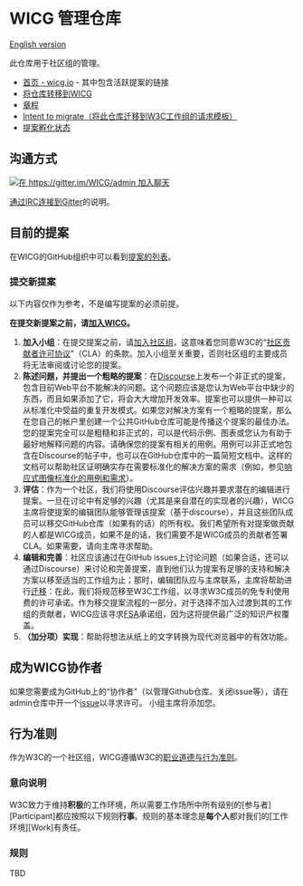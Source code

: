 # WICG 管理仓库

[English version](https://github.com/WICG/admin)

此仓库用于社区组的管理。
 
 * [首页 - wicg.io](https://wicg.io) - 其中包含活跃提案的链接
 * [将仓库转移到WICG](https://github.com/WICG/admin/wiki/Process-to-transfer-a-repo)
 * [章程](https://wicg.github.io/admin/charter.html)
 * [Intent to migrate（将此仓库迁移到W3C工作组的请求模板）](intent-to-migrate.md)
 * [提案孵化状态](https://docs.google.com/spreadsheets/d/1K2EtkvKXMDk_h2goR34uMIWmw1LfPhIi-QAJHcQBP_4/edit?usp=sharing)

## 沟通方式
[![在 https://gitter.im/WICG/admin 加入聊天](https://badges.gitter.im/Join%20Chat.svg)](https://gitter.im/WICG/admin?utm_source=badge&utm_medium=badge&utm_campaign=pr-badge&utm_content=badge)

[通过IRC连接到Gitter](https://github.com/WICG/admin/wiki/Connecting-to-Gitter-over-IRC)的说明。

## 目前的提案

在WICG的GitHub组织中可以看到[提案的列表](https://github.com/WICG/)。

### 提交新提案

以下内容仅作为参考，不是编写提案的必须前提。

**在提交新提案之前，请[加入WICG](https://www.w3.org/community/wicg/)。**

 1. **加入小组**：在提交提案之前，请[加入社区组](https://www.w3.org/community/wicg/)，这意味着您同意W3C的“[社区贡献者许可协议](https://www.w3.org/community/about/agreements/cla/)”（CLA）的条款。加入小组至关重要，否则社区组的主要成员将无法审阅或讨论您的提案。
 1. **陈述问题，并提出一个粗略的提案**：在[Discourse](https://discourse.wicg.io/)上发布一个非正式的提案，包含目前Web平台不能解决的问题。这个问题应该是您认为Web平台中缺少的东西，而且如果添加了它，将会大大增加开发效率。提案也可以提供一种可以从标准化中受益的重复开发模式。如果您对解决方案有一个粗略的提案，那么在您自己的帐户里创建一个公共GitHub仓库可能是传播这个提案的最佳办法。您的提案完全可以是粗糙和非正式的，可以是代码示例、图表或您认为有助于最好地解释问题的内容。请确保您的提案有相关的用例。用例可以非正式地包含在Discourse的帖子中，也可以在GitHub仓库中的一篇简短文档中。这样的文档可以帮助社区证明确实存在需要标准化的解决方案的需求（例如，参见[响应式图像标准化的用例和需求](https://usecases.responsiveimages.org/)）。
 1. **评估**：作为一个社区，我们将使用Discourse评估兴趣并要求潜在的编辑进行提案。一旦在讨论中有足够的兴趣（尤其是来自潜在的实现者的兴趣），WICG主席将使提案的编辑团队能够管理该提案（基于discourse），并且这些团队成员可以移交GitHub仓库（如果有的话）的所有权。我们希望所有对提案做贡献的人都是WICG成员，如果不是的话，我们需要不是WICG成员的贡献者签署CLA。如果需要，请向主席寻求帮助。
 1. **编辑和完善**：社区应该通过在GitHub issues上讨论问题（如果合适，还可以通过Discourse）来讨论和完善提案，直到他们认为提案有足够的支持和解决方案以移至适当的工作组为止；那时，编辑团队应与主席联系，主席将帮助进行[迁移](https://w3c.github.io/charter-html/request-to-transition.html)：在此，我们将规范移至W3C工作组，以寻求W3C成员的免专利使用费的许可承诺。作为移交提案流程的一部分，对于选择不加入过渡到其的工作组的贡献者，WICG应该寻求[FSA](https://www.w3.org/community/about/process/final/)承诺组，因为这将提供最广泛的知识产权覆盖。
 1. **（加分项）实现**：帮助将想法从纸上的文字转换为现代浏览器中的有效功能。

## 成为WICG协作者

如果您需要成为GitHub上的“协作者”（以管理Github仓库、关闭issue等），请在admin仓库中开一个[issue](https://github.com/WICG/admin/issues)以寻求许可。 小组主席将添加您。

## 行为准则

作为W3C的一个社区组，WICG遵循W3C的[职业道德与行为准则](https://www.w3.org/Consortium/cepc/)。

### 意向说明

W3C致力于维持**积极**的工作环境，所以需要工作场所中所有级别的[参与者][Participant]都应按照以下规则**行事**。规则的基本理念是**每个人**都对我们的[工作环境][Work]有责任。

### 规则

TBD